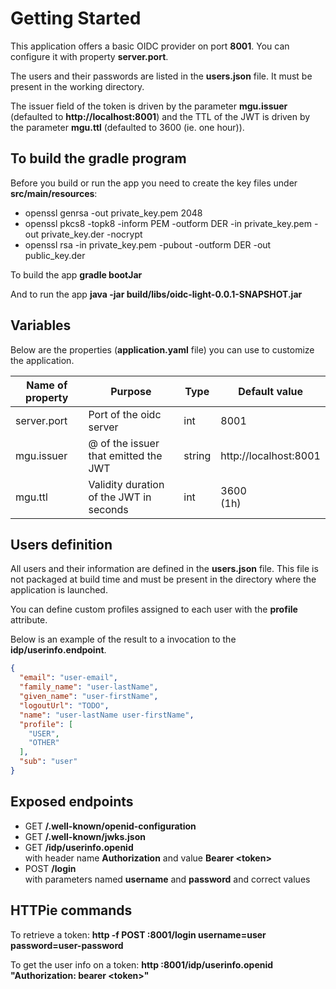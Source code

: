 # Getting Started

This application offers a basic OIDC provider on port **8001**. You can configure it with property **server.port**.

The users and their passwords are listed in the **users.json** file. It must be present in the working directory.

The issuer field of the token is driven by the parameter **mgu.issuer** (defaulted
to **http://localhost:8001**) and the TTL of the JWT is driven by the parameter
**mgu.ttl** (defaulted to 3600 (ie. one hour)).

## To build the gradle program

Before you build or run the app you need to create the key files under **src/main/resources**:
- openssl genrsa -out private_key.pem 2048
- openssl pkcs8 -topk8 -inform PEM -outform DER -in private_key.pem -out private_key.der -nocrypt
- openssl rsa -in private_key.pem -pubout -outform DER -out public_key.der

To build the app **gradle bootJar**

And to run the app **java -jar build/libs/oidc-light-0.0.1-SNAPSHOT.jar**

## Variables

Below are the properties (**application.yaml** file) you can use to customize the application.

|Name of property| Purpose                                 |Type| Default value         |
|----------------|-----------------------------------------|----|-----------------------|
|server.port| Port of the oidc server                 |int| 8001                  |
|mgu.issuer| @ of the issuer that emitted the JWT  |string| http://localhost:8001 |
|mgu.ttl| Validity duration of the JWT in seconds |int| 3600<br/> (1h)        |


## Users definition

All users and their information are defined in the **users.json** file.
This file is not packaged at build time and must be present in the directory where the application is launched.

You can define custom profiles assigned to each user with the **profile** attribute.

Below is an example of the result to a invocation to the **idp/userinfo.endpoint**.

```json
{
  "email": "user-email",
  "family_name": "user-lastName",
  "given_name": "user-firstName",
  "logoutUrl": "TODO",
  "name": "user-lastName user-firstName",
  "profile": [
    "USER",
    "OTHER"
  ],
  "sub": "user"
}

```


## Exposed endpoints

 - GET **/.well-known/openid-configuration**
 - GET **/.well-known/jwks.json**
 - GET **/idp/userinfo.openid**<br/>with header name **Authorization** and value **Bearer &lt;token&gt;**
 - POST **/login**<br/> with parameters named **username** and **password** and correct values

## HTTPie commands

To retrieve a token: **http -f POST :8001/login username=user password=user-password**

To get the user info on a token: **http :8001/idp/userinfo.openid "Authorization: bearer &lt;token&gt;"**
